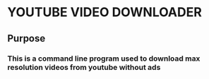 # YOUTUBE VIDEO DOWNLOADER

## Purpose

### This is a command line program used to download max resolution videos from youtube without ads
